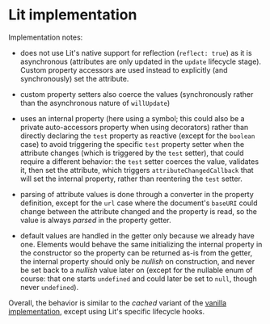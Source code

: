 # Lit implementation

Implementation notes:

- does not use Lit's native support for reflection (`reflect: true`) as it is asynchronous (attributes are only updated in the `update` lifecycle stage).
  Custom property accessors are used instead to explicitly (and synchronously) set the attribute.

- custom property setters also coerce the values (synchronously rather than the asynchronous nature of `willUpdate`)

- uses an internal property (here using a symbol; this could also be a private auto-accessors property when using decorators)
  rather than directly declaring the `test` property as reactive (except for the `boolean` case) to avoid triggering the specific `test` property setter when the attribute changes (which is triggered by the `test` setter), that could require a different behavior:
  the `test` setter coerces the value, validates it, then set the attribute, which triggers `attributeChangedCallback` that will set the internal property, rather than reentering the `test` setter.

- parsing of attribute values is done through a converter in the property definition,
  except for the `url` case where the document's `baseURI` could change between the attribute changed and the property is read,
  so the value is always _parsed_ in the property getter.

- default values are handled in the getter only because we already have one.
  Elements would behave the same initializing the internal property in the constructor so the property can be returned as-is from the getter,
  the internal property should only be _nullish_ on construction, and never be set back to a _nullish_ value later on
  (except for the nullable enum of course: that one starts `undefined` and could later be set to `null`, though never `undefined`).

Overall, the behavior is similar to the _cached_ variant of the [vanilla implementation](../vanilla/README.md), except using Lit's specific lifecycle hooks.

